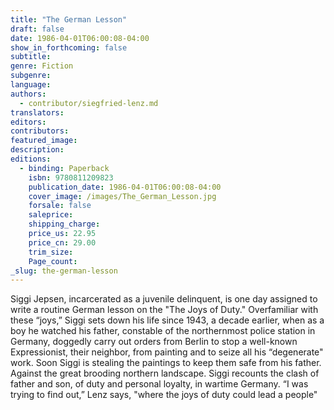 ```yaml
---
title: "The German Lesson"
draft: false
date: 1986-04-01T06:00:08-04:00
show_in_forthcoming: false
subtitle:
genre: Fiction
subgenre:
language:
authors:
  - contributor/siegfried-lenz.md
translators:
editors:
contributors:
featured_image:
description:
editions:
  - binding: Paperback
    isbn: 9780811209823
    publication_date: 1986-04-01T06:00:08-04:00
    cover_image: /images/The_German_Lesson.jpg
    forsale: false
    saleprice:
    shipping_charge:
    price_us: 22.95
    price_cn: 29.00
    trim_size:
    Page_count:
_slug: the-german-lesson
---
```


Siggi Jepsen, incarcerated as a juvenile delinquent, is one day assigned to write a routine German lesson on the "The Joys of Duty." Overfamiliar with these “joys,” Siggi sets down his life since 1943, a decade earlier, when as a boy he watched his father, constable of the northernmost police station in Germany, doggedly carry out orders from Berlin to stop a well-known Expressionist, their neighbor, from painting and to seize all his “degenerate" work. Soon Siggi is stealing the paintings to keep them safe from his father. Against the great brooding northern landscape. Siggi recounts the clash of father and son, of duty and personal loyalty, in wartime Germany. “I was trying to find out,” Lenz says, "where the joys of duty could lead a people"

